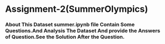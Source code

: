 # Assignment-2(SummerOlympics)
### About This Dataset summer.ipynb file Contain Some Questions.And Analysis The Dataset And provide the Answers of Question.See the Solution After the Question.
